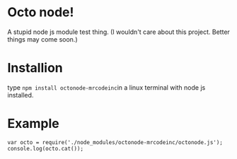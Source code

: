 # Octo node!
A stupid node js module test thing. (I wouldn't care about this project. Better things may come soon.)
# Installion
type `npm install octonode-mrcodeinc`in a linux terminal with node js installed.
# Example
`var octo = require('./node_modules/octonode-mrcodeinc/octonode.js');
console.log(octo.cat());`
